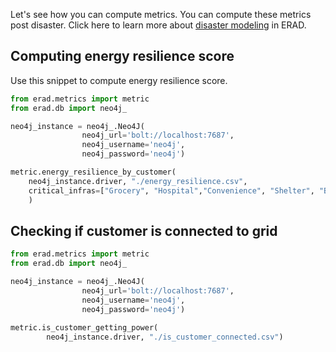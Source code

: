 Let's see how you can compute metrics. You can compute these metrics post disaster. Click here to learn more about [disaster modeling](earthquake_modeling.md) in ERAD.

## Computing energy resilience score

Use this snippet to compute energy resilience score. 

```python
from erad.metrics import metric
from erad.db import neo4j_

neo4j_instance = neo4j_.Neo4J(
                neo4j_url='bolt://localhost:7687',
                neo4j_username='neo4j', 
                neo4j_password='neo4j')

metric.energy_resilience_by_customer(
    neo4j_instance.driver, "./energy_resilience.csv",
    critical_infras=["Grocery", "Hospital","Convenience", "Shelter", "Banking"] 
    )

```

## Checking if customer is connected to grid

```python
from erad.metrics import metric
from erad.db import neo4j_

neo4j_instance = neo4j_.Neo4J(
                neo4j_url='bolt://localhost:7687',
                neo4j_username='neo4j', 
                neo4j_password='neo4j')

metric.is_customer_getting_power(
        neo4j_instance.driver, "./is_customer_connected.csv")
```